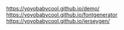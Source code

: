 https://yoyobabycool.github.io/demo/
https://yoyobabycool.github.io/fontgenerator
https://yoyobabycool.github.io/jerseygen/
